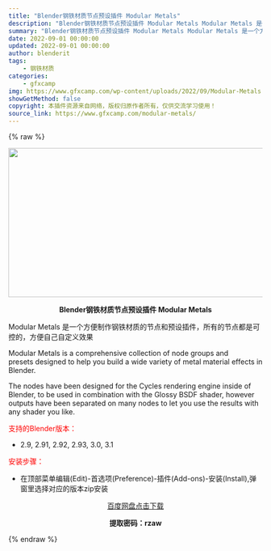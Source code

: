 ```yaml
---
title: "Blender钢铁材质节点预设插件 Modular Metals"
description: "Blender钢铁材质节点预设插件 Modular Metals Modular Metals 是一个方便制作钢铁材质的节点和预设插件，所有的节点都是可控的，方便自己自定义效果 Modular Met..."
summary: "Blender钢铁材质节点预设插件 Modular Metals Modular Metals 是一个方便制作钢铁材质的节点和预设插件，所有的节点都是可控的，方便自己自定义效果 Modular Met..."
date: 2022-09-01 00:00:00
updated: 2022-09-01 00:00:00
author: blenderit
tags: 
    - 钢铁材质
categories:
    - gfxcamp
img: https://www.gfxcamp.com/wp-content/uploads/2022/09/Modular-Metals.jpg
showGetMethod: false
copyright: 本插件资源来自网络，版权归原作者所有，仅供交流学习使用！
source_link: https://www.gfxcamp.com/modular-metals/
---
```


{% raw %}
<div><p><img decoding="async" class="aligncenter size-full wp-image-106614" src="https://www.gfxcamp.com/wp-content/uploads/2022/09/Modular-Metals.jpg" data-src="https://www.gfxcamp.com/wp-content/uploads/2022/09/Modular-Metals.jpg" alt="" width="590" height="295" data-srcset="https://www.gfxcamp.com/wp-content/uploads/2022/09/Modular-Metals.jpg 590w, https://www.gfxcamp.com/wp-content/uploads/2022/09/Modular-Metals-150x75.jpg 150w" data-sizes="(max-width: 590px) 100vw, 590px"></p><p style="text-align: center;"><strong>Blender钢铁材质节点预设插件 Modular Metals</strong></p><p>Modular Metals 是一个方便制作钢铁材质的节点和预设插件，所有的节点都是可控的，方便自己自定义效果</p><p>Modular Metals is a comprehensive collection of node groups and presets designed to help you build a wide variety of metal material effects in Blender.</p><p>The nodes have been designed for the Cycles rendering engine inside of Blender, to be used in combination with the Glossy BSDF shader, however outputs have been separated on many nodes to let you use the results with any shader you like.</p><p style="text-align: left;"><span style="color: #ff0000;">支持的Blender版本：</span></p><ul>
<li style="text-align: left;">2.9, 2.91, 2.92, 2.93, 3.0, 3.1</li>
</ul><p style="text-align: left;"><span style="color: #ff0000;">安装步骤：</span></p><ul>
<li>在顶部菜单编辑(Edit)-首选项(Preference)-插件(Add-ons)-安装(Install),弹窗里选择对应的版本zip安装</li>
</ul><p style="text-align: center;"><a class="maxbutton-3 maxbutton maxbutton-baidu" target="_blank" rel="noopener" href="https://pan.baidu.com/s/1CXDpmImhywu5IzrhMWq5eg?pwd=rzaw"><span class="mb-text">百度网盘点击下载</span></a></p><p style="text-align: center;"><strong>提取密码：rzaw</strong></p></div>
<div style="display: none">gfxcamp</div>
{% endraw %}